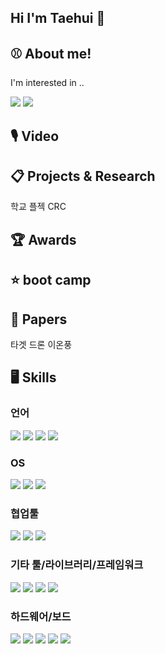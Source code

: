 ## Hi I'm Taehui 👋

## ⚾ About me!
I'm interested in ..

<p>
  <!-- Tistory -->
  <a href="https://justdoit-coding.tistory.com/"><img src="https://img.shields.io/badge/Tech Blog-000000?style=flat-square&logo=tistory&logoColor=white"/></a>
  <!-- LinkedIn -->
  <a href="https://www.linkedin.com/feed/"><img src="https://img.shields.io/badge/LinkedIn-0A66C2?style=flat-square&logo=linkedin&logoColor=white"/></a>
  <!-- Notion -->
</p>

## 🎙️ Video

## 📋 Projects & Research
학교 플젝
CRC

## 🏆 Awards

## ⭐ boot camp

## 📝 Papers
타겟 드론
이온풍

## 🖥️ Skills
<p>
  
### 언어
<a href="#"><img src="https://img.shields.io/badge/Python-3776AB?style=for-the-badge&logo=python&logoColor=white"/></a>
<a href="#"><img src="https://img.shields.io/badge/C-00599C?style=for-the-badge&logo=c&logoColor=white"/></a>
<a href="#"><img src="https://img.shields.io/badge/C++-00599C?style=for-the-badge&logo=c%2B%2B&logoColor=white"/></a>
<a href="#"><img src="https://img.shields.io/badge/MATLAB-0076A8?style=for-the-badge&logo=mathworks&logoColor=white"/></a>

### OS
<a href="#"><img src="https://img.shields.io/badge/Linux-FCC624?style=for-the-badge&logo=linux&logoColor=black"/></a>
<a href="#"><img src="https://img.shields.io/badge/Windows-0078D6?style=for-the-badge&logo=windows&logoColor=white"/></a>
<a href="#"><img src="https://img.shields.io/badge/WSL-0a97f5?style=for-the-badge&logo=linux&logoColor=white"/></a>

### 협업툴
<a href="#"><img src="https://img.shields.io/badge/Git-F05032?style=for-the-badge&logo=git&logoColor=white"/></a>
<a href="#"><img src="https://img.shields.io/badge/Jira-0052CC?style=for-the-badge&logo=jira&logoColor=white"/></a>
<a href="#"><img src="https://img.shields.io/badge/Confluence-172B4D?style=for-the-badge&logo=confluence&logoColor=white"/></a>

### 기타 툴/라이브러리/프레임워크
<a href="#"><img src="https://img.shields.io/badge/Simulink-EE5C22?style=for-the-badge&logo=mathworks&logoColor=white"/></a>
<a href="#"><img src="https://img.shields.io/badge/OrCAD-ED1C24?style=for-the-badge&logoColor=white"/></a>
<a href="#"><img src="https://img.shields.io/badge/SLAM-0Cc7b7?style=for-the-badge&logo=semantic-release&logoColor=white"/></a>
<a href="#"><img src="https://img.shields.io/badge/ROS-22314E?style=for-the-badge&logo=ros&logoColor=white"/></a>

### 하드웨어/보드
<a href="#"><img src="https://img.shields.io/badge/Arduino-00979D?style=for-the-badge&logo=arduino&logoColor=white"/></a>
<a href="#"><img src="https://img.shields.io/badge/Raspberry%20Pi-A22846?style=for-the-badge&logo=raspberrypi&logoColor=white"/></a>
<a href="#"><img src="https://img.shields.io/badge/Infineon%20TC3XX-009999?style=for-the-badge&logo=infineon&logoColor=white"/></a>
<a href="#"><img src="https://img.shields.io/badge/STM32-03234B?style=for-the-badge&logo=stmicroelectronics&logoColor=white"/></a>
<a href="#"><img src="https://img.shields.io/badge/Jetson%20Nano-76B900?style=for-the-badge&logo=nvidia&logoColor=white"/></a>

</p>
